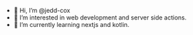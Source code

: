 - 👋 Hi, I’m @jedd-cox
- 👀 I’m interested in web development and server side actions.
- 🌱 I’m currently learning nextjs and kotlin.

<!---
jedd-cox/jedd-cox is a ✨ special ✨ repository because its `README.md` (this file) appears on your GitHub profile.
You can click the Preview link to take a look at your changes.
--->
